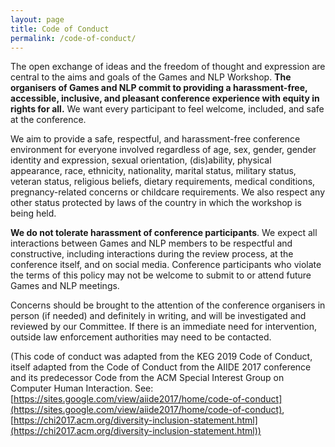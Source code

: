 ```yaml
---
layout: page
title: Code of Conduct
permalink: /code-of-conduct/
---
```


The open exchange of ideas and the freedom of thought and expression are central
to the aims and goals of the Games and NLP Workshop. **The organisers of
Games and NLP commit to providing a harassment-free, accessible, inclusive,
and pleasant conference experience with equity in rights for all.** We want every
participant to feel welcome, included, and safe at the conference.

We aim to provide a safe, respectful, and harassment-free conference environment
for everyone involved regardless of age, sex, gender, gender identity and
expression, sexual orientation, (dis)ability, physical appearance, race,
ethnicity, nationality, marital status, military status, veteran status,
religious beliefs, dietary requirements, medical conditions, pregnancy-related
concerns or childcare requirements. We also respect any other status protected
by laws of the country in which the workshop is being held.

**We do not tolerate harassment of conference participants**. We expect all
interactions between Games and NLP members to be respectful and constructive,
including interactions during the review process, at the conference itself, and
on social media. Conference participants who violate the terms of this policy
may not be welcome to submit to or attend future Games and NLP meetings.

Concerns should be brought to the attention of the conference organisers in
person (if needed) and definitely in writing, and will be investigated and
reviewed by our Committee. If there is an immediate need for intervention,
outside law enforcement authorities may need to be contacted.

(This code of conduct was adapted from the KEG 2019 Code of Conduct, itself
adapted from the Code of Conduct from the AIIDE 2017 conference and its
predecessor Code from the ACM Special Interest Group on Computer Human
Interaction. See: [https://sites.google.com/view/aiide2017/home/code-of-conduct](https://sites.google.com/view/aiide2017/home/code-of-conduct),
[https://chi2017.acm.org/diversity-inclusion-statement.html](https://chi2017.acm.org/diversity-inclusion-statement.html))
